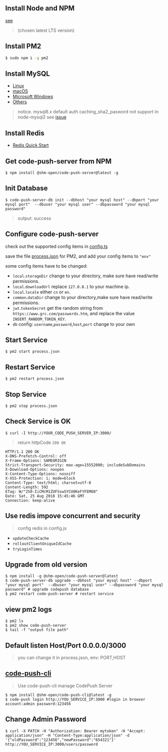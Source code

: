 ## Install Node and NPM

[see](https://nodejs.org/en/download/)

> (chosen latest LTS version)

## Install PM2

```bash
$ sudo npm i -g pm2
```

## Install MySQL

-   [Linux](https://dev.mysql.com/doc/refman/8.0/en/linux-installation.html)
-   [macOS](https://dev.mysql.com/doc/refman/8.0/en/osx-installation.html)
-   [Microsoft Windows](https://dev.mysql.com/doc/refman/8.0/en/windows-installation.html)
-   [Others](https://dev.mysql.com/doc/refman/8.0/en/installing.html)

> notice. mysql8.x default auth caching_sha2_pasword not support in node-mysql2 see [issue](https://github.com/mysqljs/mysql/pull/1962)

## Install Redis

-   [Redis Quick Start](https://redis.io/topics/quickstart)

## Get code-push-server from NPM

```shell
$ npm install @shm-open/code-push-server@latest -g
```

## Init Database

```shell
$ code-push-server-db init --dbhost "your mysql host" --dbport "your mysql port"  --dbuser "your mysql user" --dbpassword "your mysql password"
```

> output: success

## Configure code-push-server

check out the supported config items in [config.ts](../src/core/config.ts)

save the file [process.json](../process.json) for PM2, and add your config items to `"env"`

some config items have to be changed:

-   `local`.`storageDir` change to your directory, make sure have read/write permissions.
-   `local`.`downloadUrl` replace `127.0.0.1` to your machine ip.
-   `local`.`locale` either `cn` or `en`.
-   `common`.`dataDir` change to your directory,make sure have read/write permissions.
-   `jwt`.`tokenSecret` get the random string from `https://www.grc.com/passwords.htm`, and replace the value `INSERT_RANDOM_TOKEN_KEY`.
-   `db` config: `username`,`password`,`host`,`port` change to your own

## Start Service

```shell
$ pm2 start process.json
```

## Restart Service

```shell
$ pm2 restart process.json
```

## Stop Service

```shell
$ pm2 stop process.json
```

## Check Service is OK

```shell
$ curl -I http://YOUR_CODE_PUSH_SERVER_IP:3000/
```

> return httpCode `200 OK`

```http
HTTP/1.1 200 OK
X-DNS-Prefetch-Control: off
X-Frame-Options: SAMEORIGIN
Strict-Transport-Security: max-age=15552000; includeSubDomains
X-Download-Options: noopen
X-Content-Type-Options: nosniff
X-XSS-Protection: 1; mode=block
Content-Type: text/html; charset=utf-8
Content-Length: 592
ETag: W/"250-IiCMcM1ZUFSswSYCU0KeFYFEMO8"
Date: Sat, 25 Aug 2018 15:45:46 GMT
Connection: keep-alive
```

## Use redis impove concurrent and security

> config redis in config.js

-   `updateCheckCache`
-   `rolloutClientUniqueIdCache`
-   `tryLoginTimes`

## Upgrade from old version

```shell
$ npm install -g @shm-open/code-push-server@latest
$ code-push-server-db upgrade --dbhost "your mysql host" --dbport "your mysql port"  --dbuser "your mysql user" --dbpassword "your mysql password" # upgrade codepush database
$ pm2 restart code-push-server # restart service
```

## view pm2 logs

```shell
$ pm2 ls
$ pm2 show code-push-server
$ tail -f "output file path"
```

## Default listen Host/Port 0.0.0.0/3000

> you can change it in process.json, env: PORT,HOST

## [code-push-cli](https://github.com/shm-open/code-push-cli)

> Use code-push-cli manage CodePush Server

```shell
$ npm install @shm-open/code-push-cli@latest -g
$ code-push login http://YOU_SERVICE_IP:3000 #login in browser account:admin password:123456
```

## Change Admin Password

```shell
$ curl -X PATCH -H "Authorization: Bearer mytoken" -H "Accept: application/json" -H "Content-Type:application/json" -d '{"oldPassword":"123456","newPassword":"654321"}' http://YOU_SERVICE_IP:3000/users/password
```
